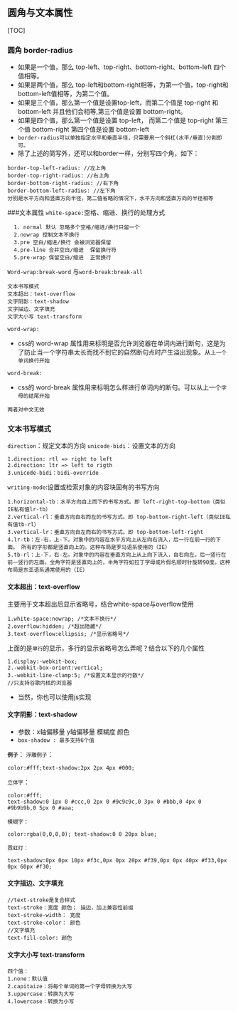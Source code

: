## 圆角与文本属性
[TOC]
### 圆角 border-radius
- 如果是一个值，那么 top-left、top-right、bottom-right、bottom-left 四个值相等。
- 如果是两个值，那么 top-left和bottom-right相等，为第一个值，top-right和bottom-left值相等，为第二个值。
- 如果是三个值，那么第一个值是设置top-left，而第二个值是 top-right 和 bottom-left 并且他们会相等,第三个值是设置 bottom-right。
- 如果是四个值，那么第一个值是设置 top-left， 而第二个值是 top-right 第三个值 bottom-right 第四个值是设置 bottom-left
- `border-radius可以单独指定水平和垂直半径，只需要用一个斜杠(水平/垂直)分割即可。 `
- 除了上述的简写外，还可以和border一样，分别写四个角，如下： 

```
border-top-left-radius: //左上角 
border-top-right-radius: //右上角 
border-bottom-right-radius: //右下角 
border-bottom-left-radius: //左下角 
分别是水平方向和竖直方向半径，第二值省略的情况下，水平方向和竖直方向的半径相等
```

###文本属性
`white-space:`空格、缩进、换行的处理方式

 

```
  1. normal 默认 忽略多个空格/缩进/换行只留一个
  2.nowrap 控制文本不换行
  3.pre 空白/缩进/换行 会被浏览器保留
  4.pre-line 合并空白/缩进  保留换行符
  5.pre-wrap 保留空白/缩进  正常换行
```

`Word-wrap:break-word` 与`word-break:break-all`

```
文本书写模式
文本超出：text-overflow
文字阴影：text-shadow
文字描边、文字填充
文字大小写 text-transform
```

`word-wrap:`
- css的 word-wrap 属性用来标明是否允许浏览器在单词内进行断句，这是为了防止当一个字符串太长而找不到它的自然断句点时产生溢出现象。从`上一个单词换行开始`


`word-break: `
- css的 word-break 属性用来标明怎么样进行单词内的断句。可以从上一个`字母的结尾开始`

`两者对中文无效`

### 文本书写模式
`direction`：规定文本的方向 
`unicode-bidi`：设置文本的方向

```
1.direction: rtl => right to left
2.direction: ltr => left to rigth
3.unicode-bidi：bidi-override
```
`writing-mode`:设置或检索对象的内容块固有的书写方向

```
1.horizontal-tb：水平方向自上而下的书写方式。即 left-right-top-bottom（类似IE私有值lr-tb）
2.vertical-rl：垂直方向自右而左的书写方式。即 top-bottom-right-left（类似IE私有值tb-rl）
3.vertical-lr：垂直方向自左而右的书写方式。即 top-bottom-left-right
4.lr-tb：左-右，上-下。对象中的内容在水平方向上从左向右流入，后一行在前一行的下面。 所有的字形都是竖直向上的。这种布局是罗马语系使用的（IE）
5.tb-rl：上-下，右-左。对象中的内容在垂直方向上从上向下流入，自右向左。后一竖行在前一竖行的左面。全角字符是竖直向上的，半角字符如拉丁字母或片假名顺时针旋转90度。这种布局是东亚语系通常使用的（IE）
```

#### 文本超出：text-overflow
主要用于文本超出后显示省略号，结合white-space与overflow使用

```
1.white-space:nowrap; /*文本不换行*/
2.overflow:hidden; /*超出隐藏*/
3.text-overflow:ellipsis; /*显示省略号*/
```

上面的是`单行`的显示，多行的显示省略号怎么弄呢？结合以下的几个属性

```
1.display:-webkit-box;
2.-webkit-box-orient:vertical;
3.-webkit-line-clamp:5; /*设置文本显示的行数*/
//只支持谷歌内核的浏览器
```

- 当然，你也可以使用js实现

#### 文字阴影：text-shadow
- 参数：x轴偏移量 y轴偏移量 模糊度 颜色 
- `box-shadow : 最多支持6个值`

**`例子`**： 
`浮雕例子`：

```
color:#fff;text-shadow:2px 2px 4px #000;
```

`立体字`：

```
color:#fff;
text-shadow:0 1px 0 #ccc,0 2px 0 #9c9c9c,0 3px 0 #bbb,0 4px 0 #9b9b9b,0 5px 0 #aaa;
```

`模糊字：`

```
color:rgba(0,0,0,0); text-shadow:0 0 20px blue;
```

`霓虹灯：`

```
text-shadow:0px 0px 10px #f3c,0px 0px 20px #f39,0px 0px 40px #f33,0px 0px 60px #f30;
```

#### 文字描边、文字填充
```
//text-stroke是复合样式
text-stroke：宽度 颜色； 描边，加上兼容性前缀 
text-stroke-width： 宽度 
text-stroke-color： 颜色
//文字填充
text-fill-color: 颜色
```
#### 文字大小写 text-transform

```
四个值：
1.none：默认值
2.capitaize：将每个单词的第一个字母转换为大写
3.uppercase：转换为大写
4.lowercase：转换为小写
```


